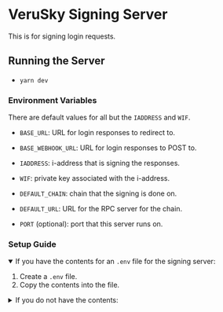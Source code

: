 # VeruSky Signing Server

This is for signing login requests.

## Running the Server

- `yarn dev` 

### Environment Variables

There are default values for all but the `IADDRESS` and `WIF`.

- `BASE_URL`: URL for login responses to redirect to.
- `BASE_WEBHOOK_URL`: URL for login responses to POST to.

- `IADDRESS`: i-address that is signing the responses.
- `WIF`: private key associated with the i-address.
- `DEFAULT_CHAIN`: chain that the signing is done on.
- `DEFAULT_URL`: URL for the RPC server for the chain.

- `PORT` (optional): port that this server runs on.

### Setup Guide

<details open>
<summary>If you have the contents for an <code>.env</code> file for the signing server:</summary>

1. Create a `.env` file.
2. Copy the contents into the file.

</details>

<details>
<summary>If you do not have the contents:</summary>
    
1. Copy the `.env.example` file to `.env`.
2. Find an identity you want to use to sign the requests. This should be the same identity used for **scopes** in the credentials from above.
3. Get the i-address and associated WIF for that identity.
4. Set `IADDRESS` and `WIF` variables to the matching values for the identity.
   
</details>